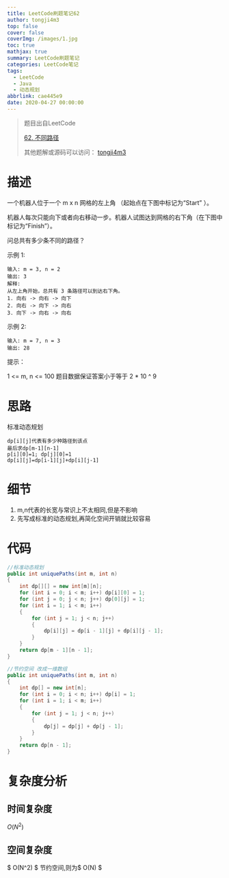 ```yaml
---
title: LeetCode刷题笔记62
author: tongji4m3
top: false
cover: false
coverImg: /images/1.jpg
toc: true
mathjax: true
summary: LeetCode刷题笔记
categories: LeetCode笔记
tags:
  - LeetCode
  - Java
  - 动态规划
abbrlink: cae445e9
date: 2020-04-27 00:00:00
---
```


> 题目出自LeetCode
>
> [62. 不同路径](https://leetcode-cn.com/problems/unique-paths/)
>
>  其他题解或源码可以访问： [tongji4m3](https://github.com/tongji4m3/LeetCode)



# 描述
一个机器人位于一个 m x n 网格的左上角 （起始点在下图中标记为“Start” ）。

机器人每次只能向下或者向右移动一步。机器人试图达到网格的右下角（在下图中标记为“Finish”）。

问总共有多少条不同的路径？

示例 1:
```
输入: m = 3, n = 2
输出: 3
解释:
从左上角开始，总共有 3 条路径可以到达右下角。
1. 向右 -> 向右 -> 向下
2. 向右 -> 向下 -> 向右
3. 向下 -> 向右 -> 向右

```
示例 2:
```
输入: m = 7, n = 3
输出: 28
```

提示：

1 <= m, n <= 100
题目数据保证答案小于等于 2 * 10 ^ 9


# 思路
标准动态规划
```
dp[i][j]代表有多少种路径到该点
最后求dp[m-1][n-1]
p[i][0]=1; dp[j][0]=1
dp[i][j]=dp[i-1][j]+dp[i][j-1]
```
# 细节

1. m,n代表的长宽与常识上不太相同,但是不影响
2. 先写成标准的动态规划,再简化空间开销就比较容易


# 代码

```java
//标准动态规划
public int uniquePaths(int m, int n)
{
    int dp[][] = new int[m][n];
    for (int i = 0; i < m; i++) dp[i][0] = 1;
    for (int j = 0; j < n; j++) dp[0][j] = 1;
    for (int i = 1; i < m; i++)
    {
        for (int j = 1; j < n; j++)
        {
            dp[i][j] = dp[i - 1][j] + dp[i][j - 1];
        }
    }
    return dp[m - 1][n - 1];
}
```

```java
//节约空间 改成一维数组
public int uniquePaths(int m, int n)
{
    int dp[] = new int[n];
    for (int i = 0; i < n; i++) dp[i] = 1;
    for (int i = 1; i < m; i++)
    {
        for (int j = 1; j < n; j++)
        {
            dp[j] = dp[j] + dp[j - 1];
        }
    }
    return dp[n - 1];
}
```



# 复杂度分析
## 时间复杂度

$O(N^2)$

## 空间复杂度
$ O(N^2) $
节约空间,则为$ O(N) $